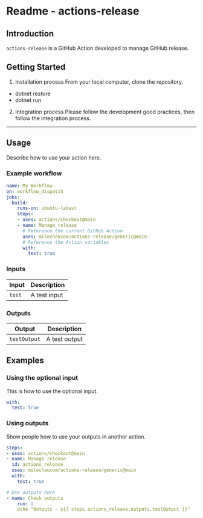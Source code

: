 # Readme - actions-release

## Introduction

`actions-release` is a GitHub Action developed to manage GitHub release.

## Getting Started

1. Installation process
From your local computer, clone the repository.

- dotnet restore
- dotnet run

2. Integration process
Please follow the development good practices, then follow the integration process.

---

## Usage

Describe how to use your action here.

### Example workflow

```yaml
name: My Workflow
on: workflow_dispatch
jobs:
  build:
    runs-on: ubuntu-latest
    steps:
    - uses: actions/checkout@main
    - name: Manage release
      # Reference the current GitHub Action
      uses: milochaucom/actions-release/generic@main
      # Reference the Action variables
      with:
        test: true
```

### Inputs

| Input | Description |
|-------|-------------|
| `test` | A test input |

### Outputs

| Output | Description |
|--------|-------------|
| `testOutput` | A test output |

## Examples

### Using the optional input

This is how to use the optional input.

```yaml
with:
  test: true
```

### Using outputs

Show people how to use your outputs in another action.

```yaml
steps:
- uses: actions/checkout@main
- name: Manage release
  id: actions_release
  uses: milochaucom/actions-release/generic@main
  with:
    test: true

# Use outputs here 
- name: Check outputs
    run: |
    echo "Outputs - ${{ steps.actions_release.outputs.testOutput }}"
```
